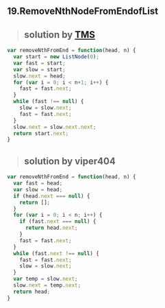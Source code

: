 ## 19.RemoveNthNodeFromEndofList
> ## solution by [TMS](https://discuss.leetcode.com/topic/7031/simple-java-solution-in-one-pass)

```javascript
var removeNthFromEnd = function(head, n) {
  var start = new ListNode(0);
  var fast = start;
  var slow = start;
  slow.next = head;
  for (var i = 0; i < n+1; i++) {
    fast = fast.next;
  }
  while (fast !== null) {
    slow = slow.next;
    fast = fast.next;
  }
  slow.next = slow.next.next;
  return start.next;
}
```
> ## solution by viper404

```javascript
var removeNthFromEnd = function(head, n) {
  var fast = head;
  var slow = head;
  if (head.next === null) {
    return [];
  }
  for (var i = 0; i < n; i++) {
    if (fast.next === null) {
      return head.next;
    }
    fast = fast.next;
  }
  while (fast.next !== null) {
    fast = fast.next;
    slow = slow.next;
  }
  var temp = slow.next;
  slow.next = temp.next;
  return head;
}
```

